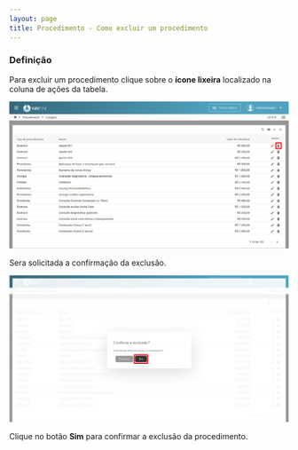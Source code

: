 ```yaml
---
layout: page
title: Procedimento - Como excluir um procedimento
---
```


### Definição

Para excluir um procedimento clique sobre o **ícone lixeira** localizado na coluna de ações da tabela.

<p align="center">
  <img alt="excluir-procedimento-img-1" src="excluir-procedimento-img-1.png" width="800">
</p>

Sera solicitada a confirmação da exclusão.

<p align="center">
  <img alt="excluir-procedimento-img-2" src="excluir-procedimento-img-2.png" width="800">
</p>

Clique no botão **Sim** para confirmar a exclusão da procedimento.

